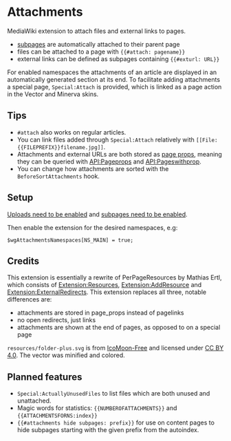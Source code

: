 # Attachments

MediaWiki extension to attach files and external links to pages.

* [subpages](https://www.mediawiki.org/wiki/Help:Subpages) are automatically attached to their parent page
* files can be attached to a page with `{{#attach: pagename}}`
* external links can be defined as subpages containing `{{#exturl: URL}}`

For enabled namespaces the attachments of an article are displayed in an automatically generated section at its end. To facilitate adding attachments a special page, `Special:Attach` is provided, which is linked as a page action in the Vector and Minerva skins.

## Tips

* `#attach` also works on regular articles.
* You can link files added through `Special:Attach` relatively with `[[File:{{FILEPREFIX}}filename.jpg]]`.
* Attachments and external URLs are both stored as [page props](https://www.mediawiki.org/wiki/Manual:Page_props_table), meaning they can be queried with [API:Pageprops](https://www.mediawiki.org/wiki/API:Pageprops) and [API:Pageswithprop](https://www.mediawiki.org/wiki/API:Pageswithprop).
* You can change how attachments are sorted with the `BeforeSortAttachments` hook.

## Setup

[Uploads need to be enabled](https://www.mediawiki.org/wiki/Manual:Configuring_file_uploads#Setting_uploads_on/off) and [subpages need to be enabled](https://www.mediawiki.org/wiki/Manual:LocalSettings.php#Enabling_subpages).

Then enable the extension for the desired namespaces, e.g:

	$wgAttachmentsNamespaces[NS_MAIN] = true;

## Credits

This extension is essentially a rewrite of PerPageResources by Mathias Ertl, which consists of [Extension:Resources](https://fs.fsinf.at/wiki/Resources), [Extension:AddResource](https://fs.fsinf.at/wiki/AddResource) and [Extension:ExternalRedirects](https://github.com/mathiasertl/ExternalRedirects). This extension replaces all three, notable differences are:

* attachments are stored in page\_props instead of pagelinks
* no open redirects, just links
* attachments are shown at the end of pages, as opposed to on a special page

`resources/folder-plus.svg` is from [IcoMoon-Free](https://github.com/Keyamoon/IcoMoon-Free) and licensed under [CC BY 4.0](http://creativecommons.org/licenses/by/4.0/). The vector was minified and colored.

## Planned features

* `Special:ActuallyUnusedFiles` to list files which are both unused and unattached.
* Magic words for statistics: `{{NUMBEROFATTACHMENTS}}` and `{{ATTACHMENTSFORNS:index}}`
* `{{#attachments hide subpages: prefix}}` for use on content pages to hide subpages starting with the given prefix from the autoindex.
